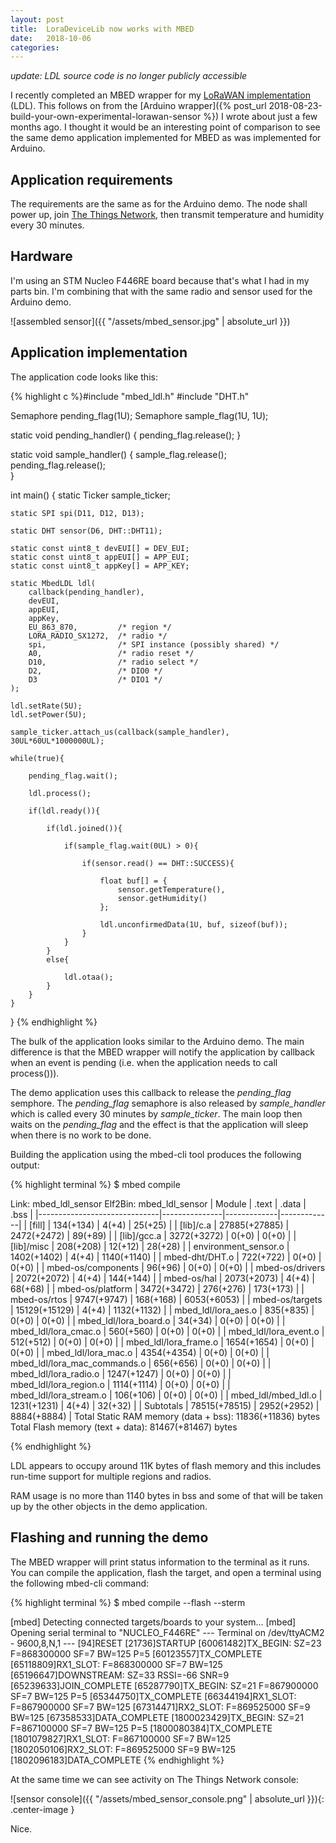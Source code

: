 ```yaml
---
layout: post
title:  LoraDeviceLib now works with MBED
date:   2018-10-06
categories:
---
```


*update: LDL source code is no longer publicly accessible*

I recently completed an MBED wrapper for my [LoRaWAN implementation](https://github.com/cjhdev/lora_device_lib_api) (LDL). 
This follows on from the [Arduino wrapper]({% post_url 2018-08-23-build-your-own-experimental-lorawan-sensor %}) I wrote about just a few months ago. 
I thought it would be an interesting point of comparison to see the same demo application implemented for MBED as was implemented for Arduino.

## Application requirements

The requirements are the same as for the Arduino demo. The node shall power up, join [The Things Network](https://www.thethingsnetwork.org/), then transmit
temperature and humidity every 30 minutes.

## Hardware

I'm using an STM Nucleo F446RE board because that's what I had in my parts bin. I'm combining that
with the same radio and sensor used for the Arduino demo.

![assembled sensor]({{ "/assets/mbed_sensor.jpg" | absolute_url }})

## Application implementation

The application code looks like this:

{% highlight c %}#include "mbed_ldl.h"
#include "DHT.h"

Semaphore pending_flag(1U);
Semaphore sample_flag(1U, 1U);

static void pending_handler()
{
    pending_flag.release();
}

static void sample_handler()
{
    sample_flag.release();    
    pending_flag.release();    
}

int main()
{
    static Ticker sample_ticker;

    static SPI spi(D11, D12, D13);
    
    static DHT sensor(D6, DHT::DHT11);
    
    static const uint8_t devEUI[] = DEV_EUI;
    static const uint8_t appEUI[] = APP_EUI;
    static const uint8_t appKey[] = APP_KEY;
    
    static MbedLDL ldl(
        callback(pending_handler),        
        devEUI,
        appEUI, 
        appKey, 
        EU_863_870,         /* region */
        LORA_RADIO_SX1272,  /* radio */
        spi,                /* SPI instance (possibly shared) */
        A0,                 /* radio reset */
        D10,                /* radio select */
        D2,                 /* DIO0 */
        D3                  /* DIO1 */
    );
    
    ldl.setRate(5U);
    ldl.setPower(5U);                
 
    sample_ticker.attach_us(callback(sample_handler), 30UL*60UL*1000000UL);
    
    while(true){
        
        pending_flag.wait();
        
        ldl.process();
        
        if(ldl.ready()){
    
            if(ldl.joined()){
                
                if(sample_flag.wait(0UL) > 0){
                
                    if(sensor.read() == DHT::SUCCESS){
                
                        float buf[] = {
                            sensor.getTemperature(), 
                            sensor.getHumidity()
                        };
                        
                        ldl.unconfirmedData(1U, buf, sizeof(buf));
                    }
                }
            }
            else{
                        
                ldl.otaa();
            }
        }
    }
}
{% endhighlight %}

The bulk of the application looks similar to the Arduino demo. The main difference is that the MBED
wrapper will notify the application by callback when an event is pending 
(i.e. when the application needs to call process())).

The demo application uses this callback to release the _pending_flag_ semphore. 
The _pending_flag_ semaphore is also released by _sample_handler_ which is called every 30 minutes
by _sample_ticker_. The main loop then waits on the _pending_flag_ and the effect is that the application will
sleep when there is no work to be done.

Building the application using the mbed-cli tool produces the following output:

{% highlight terminal %}
$ mbed compile

<snip>

Link: mbed_ldl_sensor
Elf2Bin: mbed_ldl_sensor
| Module                       |         .text |       .data |        .bss |
|------------------------------|---------------|-------------|-------------|
| [fill]                       |     134(+134) |       4(+4) |     25(+25) |
| [lib]/c.a                    | 27885(+27885) | 2472(+2472) |     89(+89) |
| [lib]/gcc.a                  |   3272(+3272) |       0(+0) |       0(+0) |
| [lib]/misc                   |     208(+208) |     12(+12) |     28(+28) |
| environment_sensor.o         |   1402(+1402) |       4(+4) | 1140(+1140) |
| mbed-dht/DHT.o               |     722(+722) |       0(+0) |       0(+0) |
| mbed-os/components           |       96(+96) |       0(+0) |       0(+0) |
| mbed-os/drivers              |   2072(+2072) |       4(+4) |   144(+144) |
| mbed-os/hal                  |   2073(+2073) |       4(+4) |     68(+68) |
| mbed-os/platform             |   3472(+3472) |   276(+276) |   173(+173) |
| mbed-os/rtos                 |   9747(+9747) |   168(+168) | 6053(+6053) |
| mbed-os/targets              | 15129(+15129) |       4(+4) | 1132(+1132) |
| mbed_ldl/lora_aes.o          |     835(+835) |       0(+0) |       0(+0) |
| mbed_ldl/lora_board.o        |       34(+34) |       0(+0) |       0(+0) |
| mbed_ldl/lora_cmac.o         |     560(+560) |       0(+0) |       0(+0) |
| mbed_ldl/lora_event.o        |     512(+512) |       0(+0) |       0(+0) |
| mbed_ldl/lora_frame.o        |   1654(+1654) |       0(+0) |       0(+0) |
| mbed_ldl/lora_mac.o          |   4354(+4354) |       0(+0) |       0(+0) |
| mbed_ldl/lora_mac_commands.o |     656(+656) |       0(+0) |       0(+0) |
| mbed_ldl/lora_radio.o        |   1247(+1247) |       0(+0) |       0(+0) |
| mbed_ldl/lora_region.o       |   1114(+1114) |       0(+0) |       0(+0) |
| mbed_ldl/lora_stream.o       |     106(+106) |       0(+0) |       0(+0) |
| mbed_ldl/mbed_ldl.o          |   1231(+1231) |       4(+4) |     32(+32) |
| Subtotals                    | 78515(+78515) | 2952(+2952) | 8884(+8884) |
Total Static RAM memory (data + bss): 11836(+11836) bytes
Total Flash memory (text + data): 81467(+81467) bytes

{% endhighlight %}

LDL appears to occupy around 11K bytes of flash memory and this includes run-time support 
for multiple regions and radios. 

RAM usage is no more than 1140 bytes in bss and some of that will be taken up by the other
objects in the demo application. 
 
## Flashing and running the demo

The MBED wrapper will print status information to the terminal as it runs. 
You can compile the application, flash the target, and open a terminal using the following
mbed-cli command:

{% highlight terminal %}
$ mbed compile --flash --sterm

<snip>

[mbed] Detecting connected targets/boards to your system...
[mbed] Opening serial terminal to "NUCLEO_F446RE"
--- Terminal on /dev/ttyACM2 - 9600,8,N,1 ---
[94]RESET
[21736]STARTUP
[60061482]TX_BEGIN: SZ=23 F=868300000 SF=7 BW=125 P=5
[60123557]TX_COMPLETE
[65118809]RX1_SLOT: F=868300000 SF=7 BW=125
[65196647]DOWNSTREAM: SZ=33 RSSI=-66 SNR=9
[65239633]JOIN_COMPLETE
[65287790]TX_BEGIN: SZ=21 F=867900000 SF=7 BW=125 P=5
[65344750]TX_COMPLETE
[66344194]RX1_SLOT: F=867900000 SF=7 BW=125
[67314471]RX2_SLOT: F=869525000 SF=9 BW=125
[67358533]DATA_COMPLETE
[1800023429]TX_BEGIN: SZ=21 F=867100000 SF=7 BW=125 P=5
[1800080384]TX_COMPLETE
[1801079827]RX1_SLOT: F=867100000 SF=7 BW=125
[1802050106]RX2_SLOT: F=869525000 SF=9 BW=125
[1802096183]DATA_COMPLETE
{% endhighlight %}

At the same time we can see activity on The Things Network console:

![sensor console]({{ "/assets/mbed_sensor_console.png" | absolute_url }}){: .center-image }

Nice.

